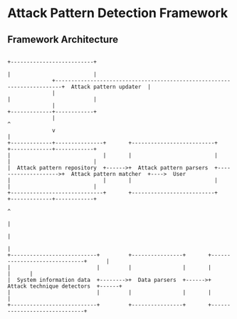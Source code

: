 # Attack Pattern Detection Framework

## Framework Architecture

                                                                                           +--------------------------+
                                                                                           |                          |
                  +------------------------------------------------------------------------+  Attack pattern updater  |
                  |                                                                        |                          |
                  |                                                                        +-------------+------------+
                  |                                                                                      ^
                  v                                                                                      |
	+-------------+---------------+       +--------------------------+                     +-------------+------------+
	|                             |       |                          |                     |                          |
	|  Attack pattern repository  +------>+  Attack pattern parsers  +-------------------->+  Attack pattern matcher  +---->  User
	|                             |       |                          |                     |                          |
	+-----------------------------+       +--------------------------+                     +-------------+------------+
                                                                                                         ^
                                                                                                         |
                                                                                                         |
                                                                                                         |
	+---------------------------+         +----------------+       +------------------------------+      |
	|                           |         |                |       |                              |      |
	|  System information data  +-------->+  Data parsers  +------>+  Attack technique detectors  +------+
	|                           |         |                |       |                              |
	+---------------------------+         +----------------+       +------------------------------+
